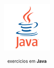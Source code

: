 <h1 align="center"><img src="imgs/java-programming-language-icon-05bb98.webp" width="150px"/></h1>
<div align="center"> exercicios em <b>Java</div>

